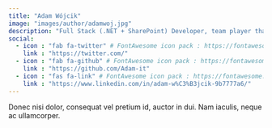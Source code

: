 ```yaml
---
title: "Adam Wójcik"
image: "images/author/adamwoj.jpg"
description: "Full Stack (.NET + SharePoint) Developer, team player that loves coding with headphones on ? and coffee ☕ next to the keyboard ?."
social:
  - icon : "fab fa-twitter" # FontAwesome icon pack : https://fontawesome.com/icons
    link : "https://twitter.com/"
  - icon : "fab fa-github" # FontAwesome icon pack : https://fontawesome.com/icons
    link : "https://github.com/Adam-it"
  - icon : "fas fa-link" # FontAwesome icon pack : https://fontawesome.com/icons
    link : "https://www.linkedin.com/in/adam-w%C3%B3jcik-9b7777a6/"
---
```


Donec nisi dolor, consequat vel pretium id, auctor in dui. Nam iaculis, neque ac ullamcorper.